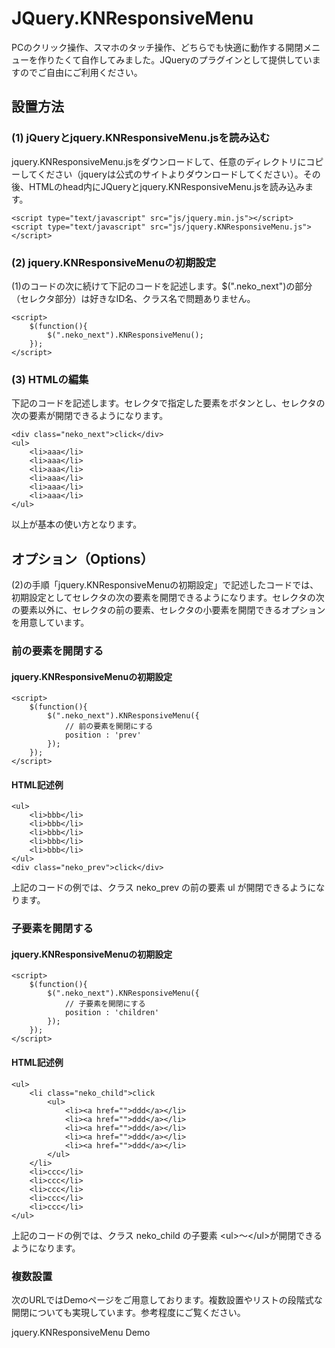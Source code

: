 # JQuery.KNResponsiveMenu

PCのクリック操作、スマホのタッチ操作、どちらでも快適に動作する開閉メニューを作りたくて自作してみました。JQueryのプラグインとして提供していますのでご自由にご利用ください。

## 設置方法

### (1) jQueryとjquery.KNResponsiveMenu.jsを読み込む

jquery.KNResponsiveMenu.jsをダウンロードして、任意のディレクトリにコピーしてください（jqueryは公式のサイトよりダウンロードしてください）。その後、HTMLのhead内にJQueryとjquery.KNResponsiveMenu.jsを読み込みます。

	<script type="text/javascript" src="js/jquery.min.js"></script>
	<script type="text/javascript" src="js/jquery.KNResponsiveMenu.js"></script>

### (2) jquery.KNResponsiveMenuの初期設定

(1)のコードの次に続けて下記のコードを記述します。$(".neko_next")の部分（セレクタ部分）は好きなID名、クラス名で問題ありません。

	<script>
		$(function(){
			$(".neko_next").KNResponsiveMenu();
		});
	</script>

### (3) HTMLの編集

下記のコードを記述します。セレクタで指定した要素をボタンとし、セレクタの次の要素が開閉できるようになります。

	<div class="neko_next">click</div>
	<ul>
		<li>aaa</li>
		<li>aaa</li>
		<li>aaa</li>
		<li>aaa</li>
		<li>aaa</li>
		<li>aaa</li>
	</ul>

以上が基本の使い方となります。

## オプション（Options）

(2)の手順「jquery.KNResponsiveMenuの初期設定」で記述したコードでは、初期設定としてセレクタの次の要素を開閉できるようになります。セレクタの次の要素以外に、セレクタの前の要素、セレクタの小要素を開閉できるオプションを用意しています。

### 前の要素を開閉する

#### jquery.KNResponsiveMenuの初期設定

	<script>
		$(function(){
			$(".neko_next").KNResponsiveMenu({
				// 前の要素を開閉にする
				position : 'prev'
			});
		});
	</script>

#### HTML記述例

	<ul>
		<li>bbb</li>
		<li>bbb</li>
		<li>bbb</li>
		<li>bbb</li>
		<li>bbb</li>
	</ul>
	<div class="neko_prev">click</div>

上記のコードの例では、クラス neko_prev の前の要素 ul が開閉できるようになります。

### 子要素を開閉する

#### jquery.KNResponsiveMenuの初期設定

	<script>
		$(function(){
			$(".neko_next").KNResponsiveMenu({
				// 子要素を開閉にする
				position : 'children'
			});
		});
	</script>

#### HTML記述例

	<ul>
		<li class="neko_child">click
			<ul>
				<li><a href="">ddd</a></li>
				<li><a href="">ddd</a></li>
				<li><a href="">ddd</a></li>
				<li><a href="">ddd</a></li>
				<li><a href="">ddd</a></li>
			</ul>
		</li>
		<li>ccc</li>
		<li>ccc</li>
		<li>ccc</li>
		<li>ccc</li>
		<li>ccc</li>
	</ul>

上記のコードの例では、クラス neko_child の子要素 \<ul>〜\</ul>が開閉できるようになります。

### 複数設置 

次のURLではDemoページをご用意しております。複数設置やリストの段階式な開閉についても実現しています。参考程度にご覧ください。

jquery.KNResponsiveMenu Demo
